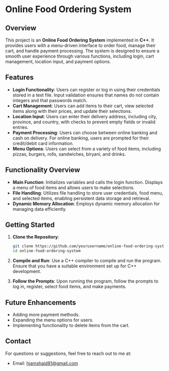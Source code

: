 # Online Food Ordering System

## Overview
This project is an **Online Food Ordering System** implemented in **C++**. It provides users with a menu-driven interface to order food, manage their cart, and handle payment processing. The system is designed to ensure a smooth user experience through various functions, including login, cart management, location input, and payment options.

## Features
- **Login Functionality**: Users can register or log in using their credentials stored in a text file. Input validation ensures that names do not contain integers and that passwords match.
- **Cart Management**: Users can add items to their cart, view selected items along with their prices, and update their selections.
- **Location Input**: Users can enter their delivery address, including city, province, and country, with checks to prevent empty fields or invalid entries.
- **Payment Processing**: Users can choose between online banking and cash on delivery. For online banking, users are prompted for their credit/debit card information.
- **Menu Options**: Users can select from a variety of food items, including pizzas, burgers, rolls, sandwiches, biryani, and drinks.

## Functionality Overview
- **Main Function**: Initializes variables and calls the login function. Displays a menu of food items and allows users to make selections.
- **File Handling**: Utilizes file handling to store user credentials, food menu, and selected items, enabling persistent data storage and retrieval.
- **Dynamic Memory Allocation**: Employs dynamic memory allocation for managing data efficiently.

## Getting Started
1. **Clone the Repository**:
    ```bash
    git clone https://github.com/yourusername/online-food-ordering-system.git
    cd online-food-ordering-system
    ```

2. **Compile and Run**: Use a C++ compiler to compile and run the program. Ensure that you have a suitable environment set up for C++ development.

3. **Follow the Prompts**: Upon running the program, follow the prompts to log in, register, select food items, and make payments.

## Future Enhancements
- Adding more payment methods.
- Expanding the menu options for users.
- Implementing functionality to delete items from the cart.

## Contact
For questions or suggestions, feel free to reach out to me at:
- Email: hjamshaid81@gmail.com
